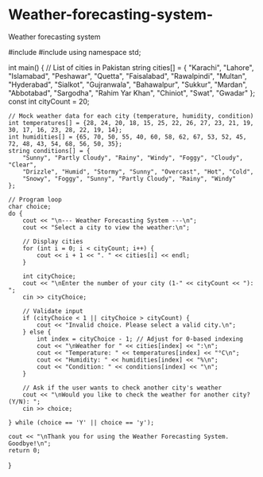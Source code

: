 # Weather-forecasting-system-
Weather forecasting system 

#include <iostream>
#include <string>
using namespace std;

int main() {
    // List of cities in Pakistan
    string cities[] = {
        "Karachi", "Lahore", "Islamabad", "Peshawar", "Quetta",
        "Faisalabad", "Rawalpindi", "Multan", "Hyderabad", "Sialkot",
        "Gujranwala", "Bahawalpur", "Sukkur", "Mardan", "Abbotabad",
        "Sargodha", "Rahim Yar Khan", "Chiniot", "Swat", "Gwadar"
    };
    const int cityCount = 20;

    // Mock weather data for each city (temperature, humidity, condition)
    int temperatures[] = {28, 24, 20, 18, 15, 25, 22, 26, 27, 23, 21, 19, 30, 17, 16, 23, 28, 22, 19, 14};
    int humidities[] = {65, 70, 50, 55, 40, 60, 58, 62, 67, 53, 52, 45, 72, 48, 43, 54, 68, 56, 50, 35};
    string conditions[] = {
        "Sunny", "Partly Cloudy", "Rainy", "Windy", "Foggy", "Cloudy", "Clear", 
        "Drizzle", "Humid", "Stormy", "Sunny", "Overcast", "Hot", "Cold", 
        "Snowy", "Foggy", "Sunny", "Partly Cloudy", "Rainy", "Windy"
    };

    // Program loop
    char choice;
    do {
        cout << "\n--- Weather Forecasting System ---\n";
        cout << "Select a city to view the weather:\n";
        
        // Display cities
        for (int i = 0; i < cityCount; i++) {
            cout << i + 1 << ". " << cities[i] << endl;
        }

        int cityChoice;
        cout << "\nEnter the number of your city (1-" << cityCount << "): ";
        cin >> cityChoice;

        // Validate input
        if (cityChoice < 1 || cityChoice > cityCount) {
            cout << "Invalid choice. Please select a valid city.\n";
        } else {
            int index = cityChoice - 1; // Adjust for 0-based indexing
            cout << "\nWeather for " << cities[index] << ":\n";
            cout << "Temperature: " << temperatures[index] << "°C\n";
            cout << "Humidity: " << humidities[index] << "%\n";
            cout << "Condition: " << conditions[index] << "\n";
        }

        // Ask if the user wants to check another city's weather
        cout << "\nWould you like to check the weather for another city? (Y/N): ";
        cin >> choice;

    } while (choice == 'Y' || choice == 'y');

    cout << "\nThank you for using the Weather Forecasting System. Goodbye!\n";
    return 0;
}
